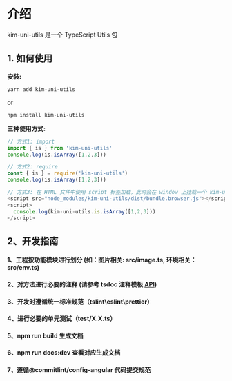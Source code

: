 # 介绍

kim-uni-utils 是一个 TypeScript Utils 包

## 1. 如何使用

**安装:**

```shell
yarn add kim-uni-utils
```

or

```shell
npm install kim-uni-utils
```

**三种使用方式:**

```js
// 方式1: import
import { is } from 'kim-uni-utils'
console.log(is.isArray([1,2,3]))

// 方式2: require
const { is } = require('kim-uni-utils')
console.log(is.isArray([1,2,3]))

// 方式3: 在 HTML 文件中使用 script 标签加载，此时会在 window 上挂载一个 kim-uni-utils 的变量
<script src="node_modules/kim-uni-utils/dist/bundle.browser.js"></script>
<script>
  console.log(kim-uni-utils.is.isArray([1,2,3]))
</script>
```

## 2、开发指南

#### 1、工程按功能模块进行划分 (如：图片相关: src/image.ts, 环境相关：src/env.ts)

#### 2、对方法进行必要的注释 (请参考 tsdoc 注释模板 [API](https://tsdoc.org/pages/tags/alpha/))

#### 3、开发时遵循统一标准规范（tslint\eslint\prettier）

#### 4、进行必要的单元测试（test/X.X.ts）

#### 5、npm run build 生成文档

#### 6、npm run docs:dev 查看对应生成文档

#### 7、遵循@commitlint/config-angular 代码提交规范

